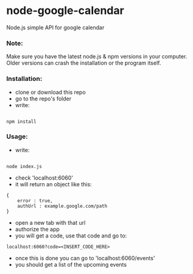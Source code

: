 # node-google-calendar
Node.js simple API for google calendar

### Note:

Make sure you have the latest node.js & npm versions in your computer. Older versions can crash the installation or the program itself.

### Installation:

- clone or download this repo
- go to the repo's folder
- write:

```

npm install
```

### Usage:

- write:

```

node index.js
```

- check 'localhost:6060'
- it will return an object like this:

```
{
	error : true,
	authUrl : example.google.com/path
}
```

- open a new tab with that url
- authorize the app
- you will get a code, use that code and go to:

```
localhost:6060?code=<INSERT_CODE_HERE>
```

- once this is done you can go to 'localhost:6060/events'
- you should get a list of the upcoming events
